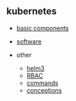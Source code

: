 ## kubernetes

[comment]: <> (* [download kubernetes binary tools]&#40;download.kubernetes.binary.tools.md&#41;)

[comment]: <> (* [create local cluster with kind]&#40;create.local.cluster.with.kind.md&#41;)


* [basic components](basic/README.md)
* [software](software/README.md)


* other

  * [helm3](helm/helm3.md)
  * [RBAC](resources/rbac.md)
  * [commands](resources/commands.md)
  * [conceptions](conceptions/README.md)
